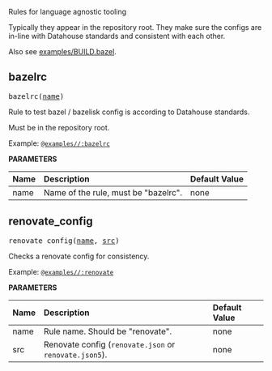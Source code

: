 <!-- Generated with Stardoc: http://skydoc.bazel.build -->

Rules for language agnostic tooling

Typically they appear in the repository root. They make sure the configs are
in-line with Datahouse standards and consistent with each other.

Also see [examples/BUILD.bazel](../../examples/BUILD.bazel).

<a id="bazelrc"></a>

## bazelrc

<pre>
bazelrc(<a href="#bazelrc-name">name</a>)
</pre>

Rule to test bazel / bazelisk config is according to Datahouse standards.

Must be in the repository root.

Example: [`@examples//:bazelrc`](../../examples/BUILD.bazel#:~:text=name%20%3D%20%22bazelrc%22%2C)


**PARAMETERS**


| Name  | Description | Default Value |
| :------------- | :------------- | :------------- |
| <a id="bazelrc-name"></a>name |  Name of the rule, must be "bazelrc".   |  none |


<a id="renovate_config"></a>

## renovate_config

<pre>
renovate_config(<a href="#renovate_config-name">name</a>, <a href="#renovate_config-src">src</a>)
</pre>

Checks a renovate config for consistency.

Example: [`@examples//:renovate`](../../examples/BUILD.bazel#:~:text=name%20%3D%20%22renovate%22%2C)


**PARAMETERS**


| Name  | Description | Default Value |
| :------------- | :------------- | :------------- |
| <a id="renovate_config-name"></a>name |  Rule name. Should be "renovate".   |  none |
| <a id="renovate_config-src"></a>src |  Renovate config (`renovate.json` or `renovate.json5`).   |  none |


